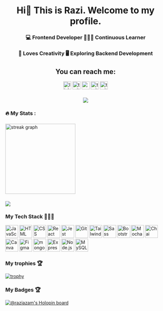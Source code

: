 <div align="center" style="transition: transform 1s ease-in-out;">
  <h1>Hi👋 This is Razi. Welcome to my profile. </h1>
</div>

<div align="center">
<h3>💻 <span style="font-color: #ffe599;">Frontend </span> Developer 🧑🏻‍💻 Continuous Learner</h3>
<h3> 🎨 Loves Creativity 🖥️ Exploring Backend Development</h3>
</div>


<div align="center">
  <h2>You can reach me:</h2>
  <a href="https://www.linkedin.com/in/razi-azam-47750087/" style="text-decoration:none;">
  <img src="https://img.shields.io/static/v1?message=LinkedIn&logo=linkedin&label=&color=0077B5&logoColor=white&labelColor=&style=for-the-badge" height="25" alt="linkedin logo"  /></a>
    <a href="mailto:razi.azam.work@gmail.com" target="_blank" style="text-decoration:none;">
  <img src="https://img.shields.io/static/v1?message=Gmail&logo=gmail&label=&color=565e67&logoColor=white&labelColor=&style=for-the-badge" height="25" alt="twitter logo"  /></a>
  <a href="https://www.youtube.com/@coderrazi" style="text-decoration:none;">
  <img src="https://img.shields.io/static/v1?message=Youtube&logo=youtube&label=&color=FF0000&logoColor=white&labelColor=&style=for-the-badge" height="25" alt="youtube logo"  /></a>
  <a href="https://twitter.com/raziazam1" style="text-decoration:none;">
  <img src="https://img.shields.io/static/v1?message=Twitter&logo=twitter&label=&color=1DA1F2&logoColor=white&labelColor=&style=for-the-badge" height="25" alt="twitter logo"  /></a>
    <a href="https://www.instagram.com/coderrazi/" style="text-decoration:none;">
  <img src="https://img.shields.io/static/v1?message=Instagram&logo=instagram&label=&color=ff28a7&logoColor=white&labelColor=&style=for-the-badge" height="25" alt="twitter logo"  /></a>
</div>

###

<div align="center">
  <img src="https://visitor-badge.laobi.icu/badge?page_id=Razi-Azam.Razi-Azam&" />
</div>

<h3 align="left">🔥   My Stats :</h3>

###
<img src="https://streak-stats.demolab.com?user=Razi-Azam&locale=en&mode=daily&theme=dark&hide_border=false&border_radius=5&order=3" height="220" alt="streak graph"  />

###

<img src="https://github-readme-stats.vercel.app/api/top-langs/?username=Razi-Azam&langs_count=5&theme=dark" />

### My Tech Stack 👨🏻‍💻
<div >
	<img width="40" src="https://user-images.githubusercontent.com/25181517/117447155-6a868a00-af3d-11eb-9cfe-245df15c9f3f.png" alt="JavaScript" title="JavaScript"/>
	<img width="40" src="https://user-images.githubusercontent.com/25181517/192158954-f88b5814-d510-4564-b285-dff7d6400dad.png" alt="HTML" title="HTML"/>
	<img width="40" src="https://user-images.githubusercontent.com/25181517/183898674-75a4a1b1-f960-4ea9-abcb-637170a00a75.png" alt="CSS" title="CSS"/>
	<img width="40" src="https://user-images.githubusercontent.com/25181517/183897015-94a058a6-b86e-4e42-a37f-bf92061753e5.png" alt="React" title="React"/>
	<img width="40" src="https://user-images.githubusercontent.com/25181517/187955005-f4ca6f1a-e727-497b-b81b-93fb9726268e.png" alt="Jest" title="Jest"/>
	<img width="40" src="https://user-images.githubusercontent.com/25181517/192108372-f71d70ac-7ae6-4c0d-8395-51d8870c2ef0.png" alt="Git" title="Git"/>
	<img width="40" src="https://user-images.githubusercontent.com/25181517/202896760-337261ed-ee92-4979-84c4-d4b829c7355d.png" alt="Tailwind CSS" title="Tailwind CSS"/>
	<img width="40" src="https://user-images.githubusercontent.com/25181517/192158956-48192682-23d5-4bfc-9dfb-6511ade346bc.png" alt="Sass" title="Sass"/>
	<img width="40" src="https://user-images.githubusercontent.com/25181517/183898054-b3d693d4-dafb-4808-a509-bab54cf5de34.png" alt="Bootstrap" title="Bootstrap"/>
	<img width="40" src="https://user-images.githubusercontent.com/25181517/201476630-f47cfff6-fdee-4ee1-9092-1793b71b1ca3.png" alt="Mocha" title="Mocha"/>
	<img width="40" src="https://user-images.githubusercontent.com/25181517/201476472-d2f5f644-cfc9-43e5-96d3-c8f40f18b5cb.png" alt="Chai" title="Chai"/>
	<img width="40" src="https://github-production-user-asset-6210df.s3.amazonaws.com/136815194/253220886-02494c7c-de6a-43a6-9293-6369696842ed.png" alt="Canva" title="Canva"/>
	<img width="40" src="https://user-images.githubusercontent.com/25181517/189715289-df3ee512-6eca-463f-a0f4-c10d94a06b2f.png" alt="Figma" title="Figma"/>
	<img width="40" src="https://user-images.githubusercontent.com/25181517/182884177-d48a8579-2cd0-447a-b9a6-ffc7cb02560e.png" alt="mongoDB" title="mongoDB"/>
	<img width="40" src="https://user-images.githubusercontent.com/25181517/183859966-a3462d8d-1bc7-4880-b353-e2cbed900ed6.png" alt="Express" title="Express"/>
	<img width="40" src="https://user-images.githubusercontent.com/25181517/183568594-85e280a7-0d7e-4d1a-9028-c8c2209e073c.png" alt="Node.js" title="Node.js"/>
	<img width="40" src="https://user-images.githubusercontent.com/25181517/183896128-ec99105a-ec1a-4d85-b08b-1aa1620b2046.png" alt="MySQL" title="MySQL"/>
</div>

### My trophies 🏆
[![trophy](https://github-profile-trophy.vercel.app/?username=Razi-Azam&theme=onedark)](https://github.com/ryo-ma/github-profile-trophy)


### My Badges 🏆
[![@raziazam's Holopin board](https://holopin.me/raziazam)](https://holopin.io/@raziazam)
